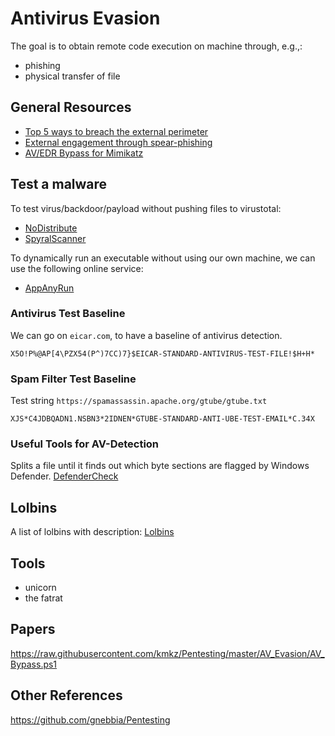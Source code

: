 # Antivirus Evasion

The goal is to obtain remote code execution on  machine through, e.g.,:
- phishing
- physical transfer of file


## General Resources

- [Top 5 ways to breach the external perimeter][1]
- [External engagement through spear-phishing][2]
- [AV/EDR Bypass for Mimikatz][3]



## Test a malware

To test virus/backdoor/payload without pushing files to virustotal:
- [NoDistribute](http://nodistribute.com/)
- [SpyralScanner](https://www.spyralscanner.net)

To dynamically run an executable without using our own machine, we can use the
following online service:
- [AppAnyRun](https://app.any.run/)


### Antivirus Test Baseline
We can go on `eicar.com`, to have a baseline of antivirus detection.
```com
X5O!P%@AP[4\PZX54(P^)7CC)7}$EICAR-STANDARD-ANTIVIRUS-TEST-FILE!$H+H*
```

### Spam Filter Test Baseline

Test string `https://spamassassin.apache.org/gtube/gtube.txt`
```mail
XJS*C4JDBQADN1.NSBN3*2IDNEN*GTUBE-STANDARD-ANTI-UBE-TEST-EMAIL*C.34X
```

### Useful Tools for AV-Detection

Splits a file until it finds out which byte sections are
flagged by Windows Defender.
[DefenderCheck](https://github.com/matterpreter/DefenderCheck)


## Lolbins

A list of lolbins with description:
[Lolbins](https://lolbas-project.github.io/)

## Tools

- unicorn
- the fatrat

## Papers
https://raw.githubusercontent.com/kmkz/Pentesting/master/AV_Evasion/AV_Bypass.ps1

## Other References

https://github.com/gnebbia/Pentesting


[1]: https://medium.com/@adam.toscher/top-five-ways-the-red-team-breached-the-external-perimeter-262f99dc9d17
[2]: https://blog.sublimesecurity.com/red-team-techniques-gaining-access-on-an-external-engagement-through-spear-phishing/
[3]:_https://s3cur3th1ssh1t.github.io/Building-a-custom-Mimikatz-binary/
